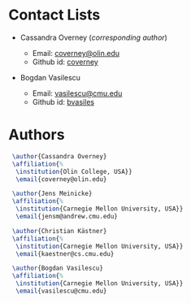 # Contact Lists

- Cassandra Overney (*corresponding author*)
  - Email: coverney@olin.edu
  - Github id: [coverney](https://github.com/coverney)

- Bogdan Vasilescu
  - Email: vasilescu@cmu.edu
  - Github id: [bvasiles](https://github.com/bvasiles)

# Authors

```tex
 \author{Cassandra Overney}
 \affiliation{%
  \institution{Olin College, USA}}
  \email{coverney@olin.edu}

 \author{Jens Meinicke}
 \affiliation{%
  \institution{Carnegie Mellon University, USA}}
  \email{jensm@andrew.cmu.edu}

 \author{Christian Kästner}
 \affiliation{%
  \institution{Carnegie Mellon University, USA}}
  \email{kaestner@cs.cmu.edu}

 \author{Bogdan Vasilescu}
 \affiliation{%
  \institution{Carnegie Mellon University, USA}}
  \email{vasilescu@cmu.edu}

```
